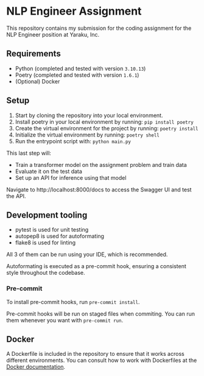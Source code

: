 # NLP Engineer Assignment

This repository contains my submission for the coding assignment for the NLP Engineer position at Yaraku, Inc.

## Requirements

- Python (completed and tested with version `3.10.13`)
- Poetry (completed and tested with version `1.6.1`)
- (Optional) Docker

## Setup

1. Start by cloning the repository into your local environment.
2. Install poetry in your local environment by running: `pip install poetry`
3. Create the virtual environment for the project by running: `poetry install`
4. Initialize the virtual environment by running: `poetry shell`
5. Run the entrypoint script with: `python main.py`

This last step will: 

- Train a transformer model on the assignment problem and train data
- Evaluate it on the test data
- Set up an API for inference using that model

Navigate to http://localhost:8000/docs to access the Swagger UI and test the API.

## Development tooling

- pytest is used for unit testing
- autopep8 is used for autoformating
- flake8 is used for linting

All 3 of them can be run using your IDE, which is recommended.

Autoformating is executed as a pre-commit hook, ensuring a consistent style throughout the codebase.

### Pre-commit

To install pre-commit hooks, run `pre-commit install`.

Pre-commit hooks will be run on staged files when commiting. You can run them whenever you want with `pre-commit run`.

## Docker

A Dockerfile is included in the repository to ensure that it works across different environments. You can consult how to work with Dockerfiles at the [Docker documentation](https://docs.docker.com).
